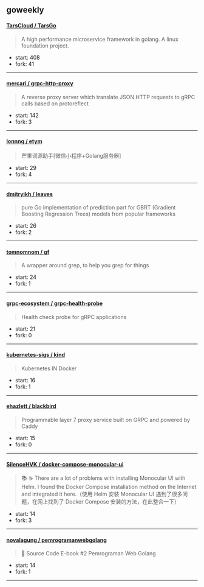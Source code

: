 ## goweekly

#### [TarsCloud / TarsGo](https://github.com/TarsCloud/TarsGo)

> A  high performance microservice  framework  in golang. A linux foundation project.

+ start: 408
+ fork: 41

----


#### [mercari / grpc-http-proxy](https://github.com/mercari/grpc-http-proxy)

> A reverse proxy server which translate JSON HTTP requests to gRPC calls based on protoreflect

+ start: 142
+ fork: 3

----


#### [lonnng / etym](https://github.com/lonnng/etym)

> 芒果词源助手[微信小程序+Golang服务器]

+ start: 29
+ fork: 4

----


#### [dmitryikh / leaves](https://github.com/dmitryikh/leaves)

> pure Go implementation of prediction part for GBRT (Gradient Boosting Regression Trees) models from popular frameworks

+ start: 26
+ fork: 2

----


#### [tomnomnom / gf](https://github.com/tomnomnom/gf)

> A wrapper around grep, to help you grep for things

+ start: 24
+ fork: 1

----


#### [grpc-ecosystem / grpc-health-probe](https://github.com/grpc-ecosystem/grpc-health-probe)

> Health check probe for gRPC applications

+ start: 21
+ fork: 0

----


#### [kubernetes-sigs / kind](https://github.com/kubernetes-sigs/kind)

> Kubernetes IN Docker

+ start: 16
+ fork: 1

----


#### [ehazlett / blackbird](https://github.com/ehazlett/blackbird)

> Programmable layer 7 proxy service built on GRPC and powered by Caddy

+ start: 15
+ fork: 0

----


#### [SilenceHVK / docker-compose-monocular-ui](https://github.com/SilenceHVK/docker-compose-monocular-ui)

> :books: :coffee:  There are a lot of problems with installing Monocular UI with Helm. I found the Docker Compose installation method on the Internet and integrated it here.（使用 Helm 安装 Monocular UI 遇到了很多问题，在网上找到了 Docker Compose 安装的方法，在此整合一下）

+ start: 14
+ fork: 3

----


#### [novalagung / pemrogramanwebgolang](https://github.com/novalagung/pemrogramanwebgolang)

> 📖 Source Code E-book #2 Pemrograman Web Golang

+ start: 14
+ fork: 1

----

